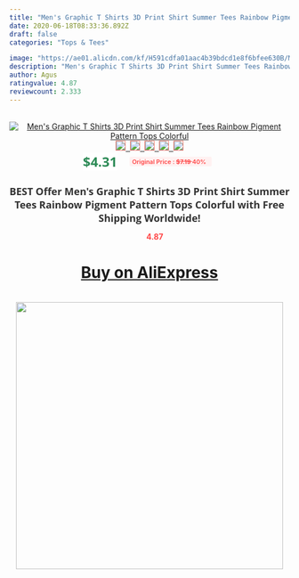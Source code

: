 ```yaml
---
title: "Men's Graphic T Shirts 3D Print Shirt Summer Tees Rainbow Pigment Pattern Tops Colorful"
date: 2020-06-18T08:33:36.892Z
draft: false
categories: "Tops & Tees"

image: "https://ae01.alicdn.com/kf/H591cdfa01aac4b39bdcd1e8f6bfee630B/Men-s-Graphic-T-Shirts-3D-Print-Shirt-Summer-Tees-Rainbow-Pigment-Pattern-Tops-Colorful.jpg"
description: "Men's Graphic T Shirts 3D Print Shirt Summer Tees Rainbow Pigment Pattern Tops Colorful"
author: Agus
ratingvalue: 4.87
reviewcount: 2.333
---
```

<br>
<div style="text-align: center;">
<a href="https://s.click.aliexpress.com/e/_ANz1uZ" target="_blank" rel="nofollow noopener noreferrer"><img alt="Men's Graphic T Shirts 3D Print Shirt Summer Tees Rainbow Pigment Pattern Tops Colorful" class="magnifier-image" src="https://ae01.alicdn.com/kf/H591cdfa01aac4b39bdcd1e8f6bfee630B/Men-s-Graphic-T-Shirts-3D-Print-Shirt-Summer-Tees-Rainbow-Pigment-Pattern-Tops-Colorful.jpg_640x640.jpg">
<br>
<img style="border:1px solid salmon" src="https://ae01.alicdn.com/kf/H591cdfa01aac4b39bdcd1e8f6bfee630B/Men-s-Graphic-T-Shirts-3D-Print-Shirt-Summer-Tees-Rainbow-Pigment-Pattern-Tops-Colorful.jpg_120x120.jpg">&nbsp;&nbsp;<img style="border:1px solid salmon" src="https://ae01.alicdn.com/kf/Hafea59a98cfe4207bccd84248c110bace/Men-s-Graphic-T-Shirts-3D-Print-Shirt-Summer-Tees-Rainbow-Pigment-Pattern-Tops-Colorful.jpg_120x120.jpg">&nbsp;&nbsp;<img style="border:1px solid salmon" src="_120x120.jpg">&nbsp;&nbsp;<img style="border:1px solid salmon" src="_120x120.jpg">&nbsp;&nbsp;<img style="border:1px solid salmon" src="_120x120.jpg"></a></div><br0>
<div style="text-align: center;"><span style="background-color: white; border: 0px; box-sizing: border-box; color: seagreen; display: inline-block; font-family: &quot;open sans&quot; , &quot;arial&quot; , &quot;helvetica&quot; , sans-serif , &quot;heiti&quot;; font-size: 24px; font-stretch: inherit; font-weight: 700; line-height: inherit; margin: 0px 10px 0px 0px; padding: 0px; vertical-align: middle;">$4.31 </span>
<span style="background: rgb(255 , 241 , 241); border-radius: 3px; border: 0px; box-sizing: border-box; color: #ff4747; display: inline-block; font-family: inherit; font-size: 12px; font-stretch: inherit; font-style: inherit; font-variant: inherit; font-weight: 600; line-height: inherit; margin: 0px; padding: 2px 5px; transform: scale(0.9); vertical-align: middle;">Original Price : <b style="text-decoration: line-through;">$7.19 </b> 40%&nbsp;&nbsp;</span></div>
<h1 style="color: #333333; display: inline-block; font-family: &quot;open sans&quot; , &quot;arial&quot; , &quot;helvetica&quot; , sans-serif , &quot;heiti&quot;; font-size: 18px; font-stretch: inherit; font-weight: 700; text-align: center;">BEST Offer Men's Graphic T Shirts 3D Print Shirt Summer Tees Rainbow Pigment Pattern Tops Colorful with Free Shipping Worldwide!</h1>
<div style="color: #ff4747; text-align: center;">
<img src="https://4.bp.blogspot.com/-M0ZcTcb-5uY/XleCXlxnR4I/AAAAAAAAAEc/OrjgMkXV1oMQFaCRZj5HQwOCBcu3w1FegCPcBGAYYCw/s1600/star.png" style="height: 15px;">&nbsp;<b>4.87</b></div>
<div class="button_cont" align="center"><a class="buynow_a" href="https://s.click.aliexpress.com/e/_ANz1uZ" target="_blank" rel="nofollow noopener noreferrer"><H1>Buy on AliExpress</H1></a></div><br>
<div class="separator" style="clear: both; text-align: center;">
<img src="https://lh3.googleusercontent.com/-pTy5HemUv9M/XlePHvY0dAI/AAAAAAAAAE4/0nX5iRUoIWY8eMW9Dpxeirr157OZliDIgCLcBGAsYHQ/s1600/badge.gif" width="480">
</div>
